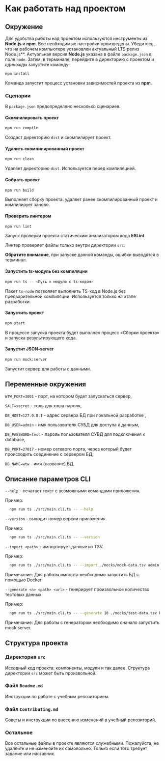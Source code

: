# Как работать над проектом

## Окружение

Для удобства работы над проектом используются инструменты из **Node.js** и **npm**. Все необходимые настройки произведены. Убедитесь, что на рабочем компьютере установлен актуальный LTS релиз Node.js**. Актуальная версия **Node.js** указана в файле `package.json` в поле `node`. Затем, в терминале, перейдите в директорию с проектом и _единожды_ запустите команду:

```bash
npm install
```

Команда запустит процесс установки зависимостей проекта из **npm**.

### Сценарии

В `package.json` предопределено несколько сценариев.

#### Скомпилировать проект

```bash
npm run compile
```

Создаст директорию `dist` и скомпилирует проект.

#### Удалить скомпилированный проект

```bash
npm run clean
```

Удаляет директорию `dist`. Используется перед компиляцией.

#### Собрать проект

```bash
npm run build
```

Выполняет сборку проекта: удаляет ранее скомпилированный проект и компилирует заново.

#### Проверить линтером

```bash
npm run lint
```

Запуск проверки проекта статическим анализатором кода **ESLint**.

Линтер проверяет файлы только внутри директории `src`.

**Обратите внимание**, при запуске данной команды, ошибки выводятся в терминал.

#### Запустить ts-модуль без компиляции

```bash
npm run ts -- <Путь к модулю с ts-кодом>
```

Пакет `ts-node` позволяет выполнить TS-код в Node.js без предварительной компиляции. Используется только на этапе разработки.

#### Запустить проект

```bash
npm start
```

В процессе запуска проекта будет выполнен процесс «Сборки проекта» и запуска результирующего кода.

#### Запустит JSON-server

```bash
npm run mock:server
```

Запустит сервер для работы с данными.

## Переменные окружения

`WTW_PORT=3001` - порт, на котором будет запускаться сервер,

`SALT=secret` - соль для хэша пароля,

`DB_HOST=127.0.0.1` - адрес сервера БД при локальной разработке ,

`DB_USER=admin` - имя пользователя СУБД для доступа к данным,

`DB_PASSWORD=test` - пароль пользователя СУБД для подключения к database,

`DB_PORT=27017` - номер сетевого порта, через который будет происходить соединение с сервером БД,

`DB_NAME=wtw` - имя (название) БД,

## Описание параметров CLI

`--help` - печатает текст с возможными командами приложения.

  Пример:

```bash
  npm run ts ./src/main.cli.ts -- --help
```

`--version` - выводит номер версии приложения.

  Пример:

```bash
  npm run ts ./src/main.cli.ts -- --version
```

`--import <path>` - импортирует данные из TSV.

  Пример:

```bash
  npm run ts ./src/main.cli.ts -- --import ./mocks/mock-data.tsv admin test localhost wtw secret
```

Примечание: Для работы импорта необходимо запустить БД с помощью Docker.

`--generate <n> <path> <url>` - генерирует произвольное количество тестовых данных.

Пример:

```bash
  npm run ts ./src/main.cli.ts -- --generate 10 ./mocks/test-data.tsv http://localhost:8000/api
```

Примечание: Для работы с генератором необходимо сначало запустить mock:server.

## Структура проекта

### Директория `src`

Исходный код проекта: компоненты, модули и так далее. Структура директории `src` может быть произвольной.

### Файл `Readme.md`

Инструкции по работе с учебным репозиторием.

### Файл `Contributing.md`

Советы и инструкции по внесению изменений в учебный репозиторий.

### Остальное

Все остальные файлы в проекте являются служебными. Пожалуйста, не удаляйте и не изменяйте их самовольно. Только если того требует задание или наставник.
